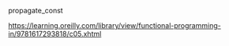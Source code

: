 propagate_const

https://learning.oreilly.com/library/view/functional-programming-in/9781617293818/c05.xhtml